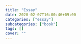 ```yaml
---
title: "Essay"
date: 2020-02-07T16:00:46+09:00
categories: ["essay"]
subcategories: ["book"]
tags: []
cover: ""
---
```


